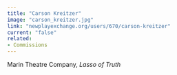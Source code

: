 ```yaml
---
title: "Carson Kreitzer"
image: "carson_kreitzer.jpg"
link: "newplayexchange.org/users/670/carson-kreitzer"
current: "false"
related:
- Commissions
---
```


Marin Theatre Company, *Lasso of Truth*
